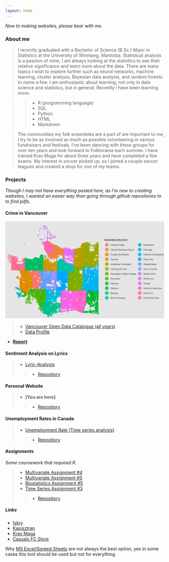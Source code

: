 ```yaml
---
layout: home
---
```


*New to making websites, please bear with me.*


### About me
>I recently graduated with a Bachelor of Science (B.Sc.) Major in Statistics at the University of Winnipeg, Manitoba. Statistical analysis is a passion of mine, I am always looking at the statistics to see their relative significance and learn more about the data. There are many topics I wish to explore further such as neural networks, machine learning, cluster analysis, Bayesian data analysis, and random forests to name a few. I am enthusiastic about learning, not only in data science and statistics, but in general. Recently I have been learning more:

>>* R (programming language)
>>* SQL 
>>* Python
>>* HTML 
>>* Markdown

>The communities my folk ensembles are a part of are important to me, I try to be as involved as much as possible volunteering in various fundraisers and festivals. I've been dancing with these groups for over ten years and look forward to Folklorama each summer. I have trained Krav Maga for about three years and have completed a few exams. My interest in soccer picked up, so I joined a couple soccer leagues and created a shop for one of my teams.

### Projects
*Though I may not have everything posted here, as I'm new to creating websites, I wanted an easier way than going through github repositories to to find pdfs.*
#### Crime in Vancouver

![Vancouver Crimes 2003-2019](assets/vancouver_plot.png)

>* [Vancouver Open Data Catalogue (all years)](https://data.vancouver.ca/datacatalogue/crime-data.htm)
>* [Data Profile](https://davidrucinski.github.io/Crime-in-Vancouver/data_profile_report.html)
* **[Report](https://davidrucinski.github.io/Crime-in-Vancouver/crime_in_Van.html)**


#### Sentiment Analysis on Lyrics
>* [Lyric-Analysis](https://github.com/DavidRucinski/Lyrics/blob/master/lyrics_mining.pdf)
>>* [Repository](https://github.com/DavidRucinski/Lyrics)


#### Personal Website
>* **[You are here]**
>>* [Repository](https://github.com/DavidRucinski/davidrucinski.github.io)


#### Unemployment Rates in Canada
>* [Unemployment Rate (Time series analysis)](https://github.com/DavidRucinski/CanadianUnemployment/blob/master/Project_unemployment.pdf)
>>* [Repository](https://github.com/DavidRucinski/CanadianUnemployment)


#### Assignments
*Some coursework that required R.*
>* [Multivariate Assignment #4](https://github.com/DavidRucinski/Assignments/blob/master/multivar_As4.pdf)
>* [Multivariate Assignment #5](https://github.com/DavidRucinski/Assignments/blob/master/multi_as5.pdf)
>* [Biostatistics Assignment #5](https://github.com/DavidRucinski/Assignments/blob/master/as_5_biostat.pdf)
>* [Time Series Assignment #3](https://github.com/DavidRucinski/Assignments/blob/master/TimeSeriesAs3.pdf)
>>* [Repository](https://github.com/DavidRucinski/Assignments)




##### Links
- [Iskry](http://www.iskry.com/)
- [Kapisztran](https://en-gb.facebook.com/kapisztranensemble/)
- [Krav Maga](http://kravmaga-winnipeg.ca/?page_id=15)
- [Casuals FC Store](https://casualsfc.entripyshops.com/)

Why [MS Excel/Spreed Sheets](http://panko.shidler.hawaii.edu/SSR/Mypapers/whatknow.htm) are not always the best option, yes in some cases this tool should be used but not for everything.
